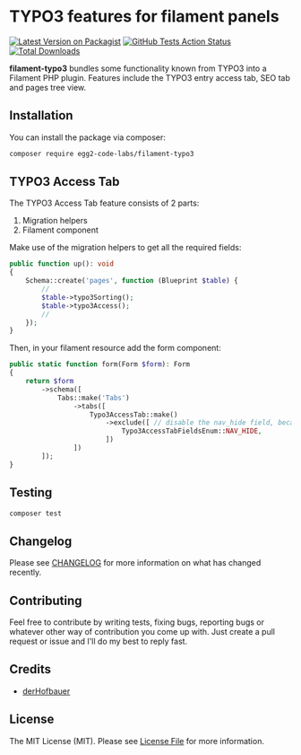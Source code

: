 # TYPO3 features for filament panels

[![Latest Version on Packagist](https://img.shields.io/packagist/v/egg2-code-labs/filament-typo3.svg?style=flat-square)](https://packagist.org/packages/egg2-code-labs/filament-typo3)
[![GitHub Tests Action Status](https://img.shields.io/github/actions/workflow/status/:vendor_slug/:package_slug/run-tests.yml?branch=main&label=tests&style=flat-square)](https://github.com/:vendor_slug/:package_slug/actions?query=workflow%3Arun-tests+branch%3Amain)
[![Total Downloads](https://img.shields.io/packagist/dt/egg2-code-labs/filament-typo3.svg?style=flat-square)](https://packagist.org/packages/egg2-code-labs/filament-typo3)

**filament-typo3** bundles some functionality known from TYPO3 into a Filament PHP plugin. Features include the TYPO3
entry access tab, SEO tab and pages tree view.

## Installation

You can install the package via composer:

```bash
composer require egg2-code-labs/filament-typo3
```

## TYPO3 Access Tab

The TYPO3 Access Tab feature consists of 2 parts:

1. Migration helpers
2. Filament component

Make use of the migration helpers to get all the required fields:

```php
public function up(): void
{
    Schema::create('pages', function (Blueprint $table) {
        //
        $table->typo3Sorting();
        $table->typo3Access();
        //
    });
}
```

Then, in your filament resource add the form component:

```php
public static function form(Form $form): Form
{
    return $form
        ->schema([
            Tabs::make('Tabs')
                ->tabs([
                    Typo3AccessTab::make()
                        ->exclude([ // disable the nav_hide field, because the resources does not use it
                            Typo3AccessTabFieldsEnum::NAV_HIDE,
                        ])
                ])
        ]);
}
```

## Testing

```bash
composer test
```

## Changelog

Please see [CHANGELOG](CHANGELOG.md) for more information on what has changed recently.

## Contributing

Feel free to contribute by writing tests, fixing bugs, reporting bugs or whatever other way of contribution you come up
with. Just create a pull request or issue and I'll do my best to reply fast.

## Credits

- [derHofbauer](https://github.com/derHofbauer)

## License

The MIT License (MIT). Please see [License File](LICENSE.md) for more information.

